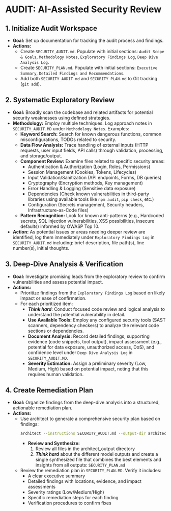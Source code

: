 # AUDIT: AI-Assisted Security Review

## 1. Initialize Audit Workspace
- **Goal:** Set up documentation for tracking the audit process and findings.
- **Actions:**
    - Create `SECURITY_AUDIT.md`. Populate with initial sections: `Audit Scope & Goals`, `Methodology Notes`, `Exploratory Findings Log`, `Deep Dive Analysis Log`.
    - Create `SECURITY_PLAN.md`. Populate with initial sections: `Executive Summary`, `Detailed Findings and Recommendations`.
    - Add both `SECURITY_AUDIT.md` and `SECURITY_PLAN.md` to Git tracking (`git add`).

## 2. Systematic Exploratory Review
- **Goal:** Broadly scan the codebase and related artifacts for potential security weaknesses using defined strategies.
- **Methodology:** Employ multiple techniques. Log approach notes in `SECURITY_AUDIT.MD` under `Methodology Notes`. Examples:
    - **Keyword Search:** Search for known dangerous functions, common misconfigurations, TODOs related to security.
    - **Data Flow Analysis:** Trace handling of external inputs (HTTP requests, user input fields, API calls) through validation, processing, and storage/output.
    - **Component Review:** Examine files related to specific security areas:
        - Authentication & Authorization (Login, Roles, Permissions)
        - Session Management (Cookies, Tokens, Lifecycles)
        - Input Validation/Sanitization (API endpoints, Forms, DB queries)
        - Cryptography (Encryption methods, Key management)
        - Error Handling & Logging (Sensitive data exposure)
        - Dependencies (Check known vulnerabilities in third-party libraries using available tools like `npm audit`, `pip check`, etc.)
        - Configuration (Secrets management, Security headers, Infrastructure-as-Code files)
    - **Pattern Recognition:** Look for known anti-patterns (e.g., Hardcoded secrets, SQL injection vulnerabilities, XSS possibilities, insecure defaults) informed by OWASP Top 10.
- **Action:** As potential issues or areas needing deeper review are identified, log them immediately under `Exploratory Findings Log` in `SECURITY_AUDIT.md` including: brief description, file path(s), line number(s), initial thoughts.

## 3. Deep-Dive Analysis & Verification
- **Goal:** Investigate promising leads from the exploratory review to confirm vulnerabilities and assess potential impact.
- **Actions:**
    - Prioritize findings from the `Exploratory Findings Log` based on likely impact or ease of confirmation.
    - For each prioritized item:
        - ***Think hard***: Conduct focused code review and logical analysis to understand the potential vulnerability in detail.
        - **Use Available Tools:** Employ any configured security tools (SAST scanners, dependency checkers) to analyze the relevant code sections or dependencies.
        - **Document Analysis:** Record detailed findings, supporting evidence (code snippets, tool output), impact assessment (e.g., potential for data exposure, unauthorized access, DoS), and confidence level under `Deep Dive Analysis Log` in `SECURITY_AUDIT.MD`.
        - **Severity Estimation:** Assign a preliminary severity (Low, Medium, High) based on potential impact, noting that this requires human validation.

## 4. Create Remediation Plan
- **Goal:** Organize findings from the deep-dive analysis into a structured, actionable remediation plan.
- **Actions:**
    - Use architect to generate a comprehensive security plan based on findings:
        ```bash
        architect --instructions SECURITY_AUDIT.md --output-dir architect_output --model gemini-2.5-pro-preview-03-25 --model gemini-2.5-pro-exp-03-25 --model gemini-2.0-flash docs/DEVELOPMENT_PHILOSOPHY.md [relevant-security-files]
        ```
        - **Review and Synthesize:**
            1. Review all files in the architect_output directory
            2. ***Think hard*** about the different model outputs and create a single synthesized file that combines the best elements and insights from all outputs: `SECURITY_PLAN.md`
    - Review the remediation plan in `SECURITY_PLAN.MD`. Verify it includes:
        - A clear executive summary
        - Detailed findings with locations, evidence, and impact assessments
        - Severity ratings (Low/Medium/High)
        - Specific remediation steps for each finding
        - Verification procedures to confirm fixes
